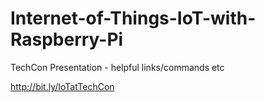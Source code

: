 # Internet-of-Things-IoT-with-Raspberry-Pi
TechCon Presentation - helpful links/commands etc

http://bit.ly/IoTatTechCon
